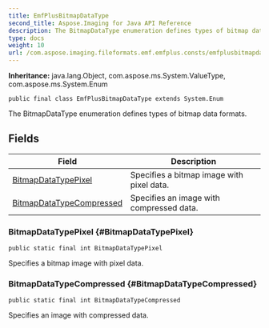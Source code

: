 ```yaml
---
title: EmfPlusBitmapDataType
second_title: Aspose.Imaging for Java API Reference
description: The BitmapDataType enumeration defines types of bitmap data formats.
type: docs
weight: 10
url: /com.aspose.imaging.fileformats.emf.emfplus.consts/emfplusbitmapdatatype/
---
```

**Inheritance:**
java.lang.Object, com.aspose.ms.System.ValueType, com.aspose.ms.System.Enum
```
public final class EmfPlusBitmapDataType extends System.Enum
```

The BitmapDataType enumeration defines types of bitmap data formats.
## Fields

| Field | Description |
| --- | --- |
| [BitmapDataTypePixel](#BitmapDataTypePixel) | Specifies a bitmap image with pixel data. |
| [BitmapDataTypeCompressed](#BitmapDataTypeCompressed) | Specifies an image with compressed data. |
### BitmapDataTypePixel {#BitmapDataTypePixel}
```
public static final int BitmapDataTypePixel
```


Specifies a bitmap image with pixel data.

### BitmapDataTypeCompressed {#BitmapDataTypeCompressed}
```
public static final int BitmapDataTypeCompressed
```


Specifies an image with compressed data.

